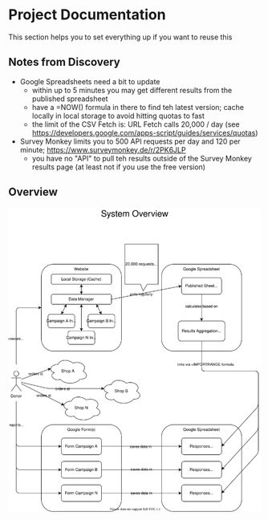 # Project Documentation

This section helps you to set everything up if you want to reuse this

## Notes from Discovery

- Google Spreadsheets need a bit to update
  - within up to 5 minutes you may get different results from the published spreadsheet
  - have a =NOW() formula in there to find teh latest version; cache locally in local storage to avoid hitting quotas to fast
  - the limit of the CSV Fetch is: URL Fetch calls 20,000 / day (see https://developers.google.com/apps-script/guides/services/quotas)
- Survey Monkey limits you to 500 API requests per day and 120 per minute; https://www.surveymonkey.de/r/2PK6JLP
  - you have no "API" to pull teh results outside of the Survey Monkey results page (at least not if you use the free version)

## Overview

![Draw.io diagram with overview](overview.svg)

